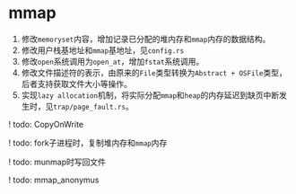 # mmap

1. 修改`memoryset`内容，增加记录已分配的堆内存和`mmap`内存的数据结构。
2. 修改用户栈基地址和`mmap`基地址，见`config.rs`
3. 修改`open`系统调用为`open_at`，增加`fstat`系统调用。
4. 修改文件描述符的表示，由原来的`File`类型转换为`Abstract + OSFile`类型，后者支持获取文件大小等操作。
5. 实现`lazy allocation`机制，将实际分配`mmap`和`heap`的内存延迟到缺页中断发生时，见`trap/page_fault.rs`。

! todo: CopyOnWrite

! todo: fork子进程时，复制堆内存和`mmap`内存

! todo: munmap时写回文件

! todo: mmap_anonymus